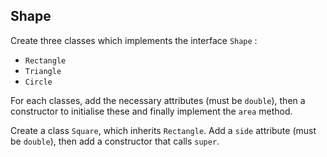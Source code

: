 ## Shape

Create three classes which implements the interface `Shape` :
* `Rectangle`
* `Triangle`
* `Circle`

For each classes, add the necessary attributes (must be `double`), then a constructor to initialise these and finally implement the `area` method.

Create a class `Square`, which inherits `Rectangle`.
Add a `side` attribute (must be `double`), then add a constructor that calls `super`.
